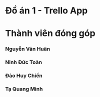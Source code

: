 # Đồ án 1 - Trello App

# Thành viên đóng góp
  ### Nguyễn Văn Huân
  ### Ninh Đức Toàn
  ### Đào Huy Chiến
  ### Tạ Quang Minh
